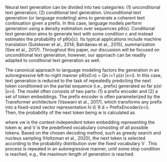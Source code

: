 Neural text generation can be divided into two categories: (1) unconditional text generation; (2)
conditional text generation. Unconditional text generation (or language modeling) aims to generate a
coherent text continuation given a prefix. In this case, language models perform generation using
a density estimation over sequences pθ(x). Conditional text generation aims to generate text with
some condition c and instead estimates the probability of pθ(x|c). Its typical applications include
machine translation (Sutskever et al., 2014; Bahdanau et al., 2015), summarization (See et al., 2017).
Throughout this paper, our discussion will be focused on unconditional text generation, however, our
approach can be readily adapted to conditional text generation as well.


The canonical approach to language modeling factors the generation in an autoregressive left-to-right
manner pθ(x0:n) = Qn
i=1 p(xi
|x<i). In this case, text generation is reduced to the task of repeatedly
predicting the next token conditioned on the partial sequence (i.e., prefix) generated so far p(xi
|x<i).
The model often consists of two parts: (1) a prefix encoder and (2) a set of token embeddings. The
prefix encoder is often parameterized by the Transformer architecture (Vaswani et al., 2017), which
transforms any prefix into a fixed-sized vector representation hi ∈ R
d = PrefixEncoder(x<i). Then,
the probability of the next token being w is calculated as


where vw is the context-independent token embedding representing the token w, and V is the predefined vocabulary consisting of all possible tokens. Based on the chosen decoding method, such as
greedy search and nucleus sampling (Holtzman et al., 2020), the next token is selected according to
the probability distribution over the fixed vocabulary V . This process is repeated in an autoregressive
manner, until some stop condition is reached, e.g., the maximum length of generation is reached.
